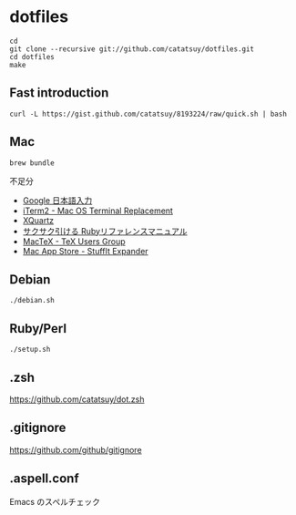 dotfiles
==================================

    cd
    git clone --recursive git://github.com/catatsuy/dotfiles.git
    cd dotfiles
    make

## Fast introduction

    curl -L https://gist.github.com/catatsuy/8193224/raw/quick.sh | bash

## Mac

    brew bundle

不足分

 * [Google 日本語入力](http://www.google.co.jp/ime/)
 * [iTerm2 - Mac OS Terminal Replacement](http://www.iterm2.com/#/section/downloads)
 * [XQuartz](https://xquartz.macosforge.org/landing/)
 * [サクサク引ける Rubyリファレンスマニュアル](http://miyamae.github.io/rubydoc-ja/)
 * [MacTeX - TeX Users Group](http://tug.org/mactex/)
 * [Mac App Store - StuffIt Expander](https://itunes.apple.com/jp/app/stuffit-expander/id405580712)

## Debian

    ./debian.sh

## Ruby/Perl

    ./setup.sh

## .zsh

https://github.com/catatsuy/dot.zsh

## .gitignore

https://github.com/github/gitignore

## .aspell.conf

Emacs のスペルチェック
